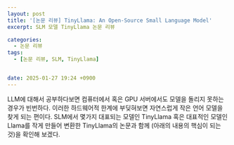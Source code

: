 ```yaml
---
layout: post
title: '[논문 리뷰] TinyLlama: An Open-Source Small Language Model'
excerpt: SLM 모델 TinyLlama 논문 리뷰

categories:
  - 논문 리뷰
tags:
  - [논문 리뷰, SLM, TinyLlama]


date: 2025-01-27 19:24 +0900
---
```


LLM에 대해서 공부하다보면 컴퓨터에서 혹은 GPU 서버에서도 모델을 돌리지 못하는 경우가 빈번하다. 
이러한 하드웨어적 한계에 부딪혀보면 자연스럽게 작은 언어 모델을 찾게 되는 편이다.
SLM에서 몇가지 대표되는 모델인 TinyLlama 혹은 대표적인 모델인 Llama를 작게 만들어 변환한 TinyLlama의 논문과 함께 (아래의 내용의 핵심이 되는 것)을 확인해 보겠다.


